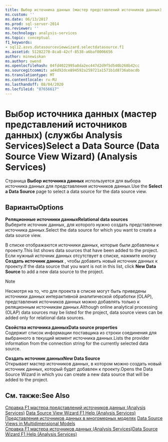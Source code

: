 ```yaml
---
title: Выбор источника данных (мастер представлений источников данных) (Analysis Services) | Документация Майкрософт
ms.custom: ''
ms.date: 06/13/2017
ms.prod: sql-server-2014
ms.reviewer: ''
ms.technology: analysis-services
ms.topic: conceptual
f1_keywords:
- sql12.asvs.datasourceviewwizard.selectdatasource.f1
ms.assetid: 51282270-8ca8-42cf-8538-a6baf0006656
author: minewiskan
ms.author: owend
ms.openlocfilehash: 04fd4022995a8da2ec447d2d9f5d540b268b42cc
ms.sourcegitcommit: ad4d92dce894592a259721a1571b1d8736abacdb
ms.translationtype: MT
ms.contentlocale: ru-RU
ms.lasthandoff: 08/04/2020
ms.locfileid: "87656617"
---
```

# <a name="select-a-data-source-data-source-view-wizard-analysis-services"></a><span data-ttu-id="a94fd-102">Выбор источника данных (мастер представлений источников данных) (службы Analysis Services)</span><span class="sxs-lookup"><span data-stu-id="a94fd-102">Select a Data Source (Data Source View Wizard) (Analysis Services)</span></span>
  <span data-ttu-id="a94fd-103">Страница **Выбор источника данных** используется для выбора источника данных для представления источников данных.</span><span class="sxs-lookup"><span data-stu-id="a94fd-103">Use the **Select a Data Source** page to select a data source for the data source view.</span></span>  
  
## <a name="options"></a><span data-ttu-id="a94fd-104">Варианты</span><span class="sxs-lookup"><span data-stu-id="a94fd-104">Options</span></span>  
 <span data-ttu-id="a94fd-105">**Реляционные источники данных**</span><span class="sxs-lookup"><span data-stu-id="a94fd-105">**Relational data sources**</span></span>  
 <span data-ttu-id="a94fd-106">Выберите источник данных, для которого нужно создать представление источника данных.</span><span class="sxs-lookup"><span data-stu-id="a94fd-106">Select the data source for which you want to create a data source view.</span></span>  
  
 <span data-ttu-id="a94fd-107">В списке отображаются источники данных, которые были добавлены к проекту.</span><span class="sxs-lookup"><span data-stu-id="a94fd-107">This list shows data sources that have been added to the project.</span></span> <span data-ttu-id="a94fd-108">Если нужный источник данных отсутствует в списке, нажмите кнопку **Создать источник данных** , чтобы добавить новый источник данных к проекту.</span><span class="sxs-lookup"><span data-stu-id="a94fd-108">If the data source that you want is not in this list, click **New Data Source** to add a new data source to the project.</span></span>  
  
> [!NOTE]  
>  <span data-ttu-id="a94fd-109">Несмотря на то, что для проекта в списке могут быть приведены источники данных интерактивной аналитической обработки (OLAP), представления источников данных можно добавлять только к реляционным источникам данных.</span><span class="sxs-lookup"><span data-stu-id="a94fd-109">Although online analytical processing (OLAP) data sources may be listed for the project, data source views can be added only for relational data sources.</span></span>  
  
 <span data-ttu-id="a94fd-110">**Свойства источника данных**</span><span class="sxs-lookup"><span data-stu-id="a94fd-110">**Data source properties**</span></span>  
 <span data-ttu-id="a94fd-111">Содержит список информации поставщика из строки соединения для выбранного в текущий момент источника данных.</span><span class="sxs-lookup"><span data-stu-id="a94fd-111">Lists the provider information from the connection string for the currently selected data source.</span></span>  
  
 <span data-ttu-id="a94fd-112">**Создать источник данных**</span><span class="sxs-lookup"><span data-stu-id="a94fd-112">**New Data Source**</span></span>  
 <span data-ttu-id="a94fd-113">Открывает мастер источников данных, в котором можно создать новый источник данных, который будет добавлен к проекту.</span><span class="sxs-lookup"><span data-stu-id="a94fd-113">Opens the Data Source Wizard in which you can create a new data source that will be added to the project.</span></span>  
  
## <a name="see-also"></a><span data-ttu-id="a94fd-114">См. также:</span><span class="sxs-lookup"><span data-stu-id="a94fd-114">See Also</span></span>  
 <span data-ttu-id="a94fd-115">[Справка F1 мастера представлений источников данных &#40;Analysis Services&#41;](data-source-view-wizard-f1-help-analysis-services.md) </span><span class="sxs-lookup"><span data-stu-id="a94fd-115">[Data Source View Wizard F1 Help &#40;Analysis Services&#41;](data-source-view-wizard-f1-help-analysis-services.md) </span></span>  
 <span data-ttu-id="a94fd-116">[Представления источников данных в многомерных моделях](multidimensional-models/data-source-views-in-multidimensional-models.md) </span><span class="sxs-lookup"><span data-stu-id="a94fd-116">[Data Source Views in Multidimensional Models](multidimensional-models/data-source-views-in-multidimensional-models.md) </span></span>  
 [<span data-ttu-id="a94fd-117">Справка F1 мастера источников данных &#40;Analysis Services&#41;</span><span class="sxs-lookup"><span data-stu-id="a94fd-117">Data Source Wizard F1 Help &#40;Analysis Services&#41;</span></span>](data-source-wizard-f1-help-analysis-services.md)  
  
  
